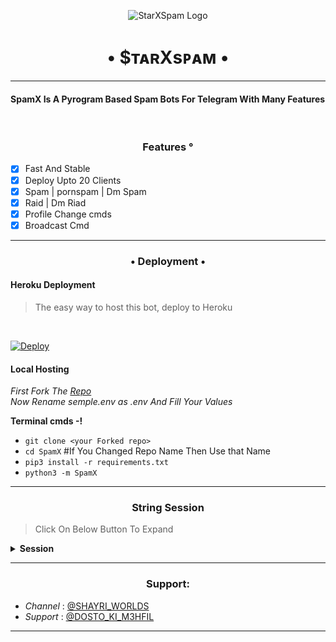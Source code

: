<p align="center">
  <img src="SpamX/StarX.png" alt="StarXSpam Logo">
</p>
<h1 align="center">
  <b>• $ᴛᴀʀXsᴘᴀᴍ •</b>
</h1>

----

<h4> SpamX Is A Pyrogram Based Spam Bots For Telegram With Many Features </h4>
<br>
<h3 align="center"> Features °</h3>

- [x] Fast And Stable
- [x] Deploy Upto 20 Clients
- [x] Spam | pornspam | Dm Spam
- [x] Raid | Dm Riad
- [x] Profile Change cmds
- [x] Broadcast Cmd

----

<h3 align="center"> • Deployment • </h3>

<h4> Heroku Deployment </h4>

> The easy way to host this bot, deploy to Heroku 
<br>

[![Deploy](https://www.herokucdn.com/deploy/button.svg)](https://heroku.com/deploy?template=https://github.com/TOXIC-BOY-OP/SPAMBOT)

<h4> Local Hosting </h4>

<i> First Fork The [Repo](https://github.com/TOXIC-BOY-OP/SPAMBOT) </i>
<br>
<i> Now Rename semple.env as .env And Fill Your Values </i>

<b> Terminal cmds -! </b>

- `git clone <your Forked repo>`
- `cd SpamX` #If You Changed Repo Name Then Use that Name
- `pip3 install -r requirements.txt`
- `python3 -m SpamX`

----

<h3 align="center"> String Session </h3>

> Click On Below Button To Expand 

<details>
<summary><b> Session </b></summary>
<br>
× <i> You'll need a API_ID & API_HASH in order to generate Pyrogram session string. Get This Values from https://my.telegram.org </i>
<h4>• Generate Session Using Telegram Bot: </h4>    
<p><a href="http://t.me/STRING_SESSION_MAKER_BOT?start=generate"><img src="https://telegra.ph/file/1ccff3d3c8535d614ddf9.jpg" width="150""/></a></p>

</details>

----

<h3 align="center"> Support: </h3>

  * <i> Channel </i>: [@SHAYRI_WORLDS](https://t.me/SHAYRI_WORLDS) <br>
  * <i> Support </i>: [@DOSTO_KI_M3HFIL](https://t.me/DOSTO_KI_M3HFIL)

----

